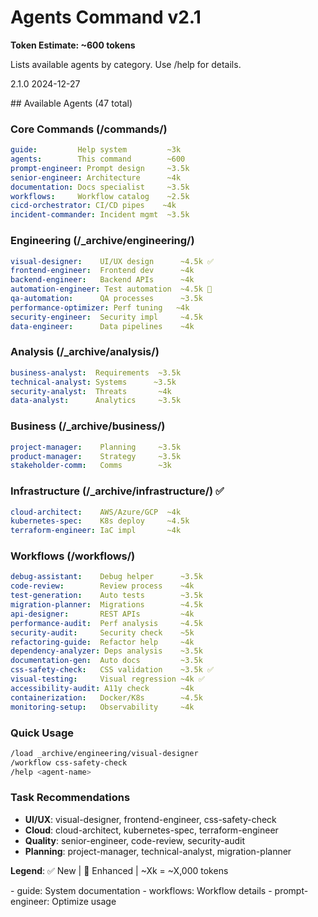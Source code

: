 # Agents Command v2.1

**Token Estimate: ~600 tokens**

<command name="agents">
<description>
Lists available agents by category. Use /help <agent> for details.
</description>

<version>2.1.0</version>
<lastUpdated>2024-12-27</lastUpdated>

<output>
## Available Agents (47 total)

### Core Commands (/commands/)
```yaml
guide:         Help system         ~3k
agents:        This command        ~600
prompt-engineer: Prompt design     ~3.5k
senior-engineer: Architecture      ~4k
documentation: Docs specialist     ~3.5k
workflows:     Workflow catalog    ~2.5k
cicd-orchestrator: CI/CD pipes    ~4k
incident-commander: Incident mgmt  ~3.5k
```

### Engineering (/_archive/engineering/)
```yaml
visual-designer:    UI/UX design      ~4.5k ✅
frontend-engineer:  Frontend dev      ~4k
backend-engineer:   Backend APIs      ~4k
automation-engineer: Test automation  ~4.5k 🔄
qa-automation:      QA processes      ~3.5k
performance-optimizer: Perf tuning   ~4k
security-engineer:  Security impl     ~4.5k
data-engineer:      Data pipelines    ~4k
```

### Analysis (/_archive/analysis/)
```yaml
business-analyst:  Requirements  ~3.5k
technical-analyst: Systems      ~3.5k
security-analyst:  Threats       ~4k
data-analyst:      Analytics     ~3.5k
```

### Business (/_archive/business/)
```yaml
project-manager:    Planning     ~3.5k
product-manager:    Strategy     ~3.5k
stakeholder-comm:   Comms        ~3k
```

### Infrastructure (/_archive/infrastructure/) ✅
```yaml
cloud-architect:    AWS/Azure/GCP  ~4k
kubernetes-spec:    K8s deploy     ~4.5k
terraform-engineer: IaC impl       ~4k
```

### Workflows (/workflows/)
```yaml
debug-assistant:    Debug helper      ~3.5k
code-review:        Review process    ~4k
test-generation:    Auto tests        ~3.5k
migration-planner:  Migrations        ~4.5k
api-designer:       REST APIs         ~4k
performance-audit:  Perf analysis     ~4.5k
security-audit:     Security check    ~5k
refactoring-guide:  Refactor help     ~4k
dependency-analyzer: Deps analysis    ~3.5k
documentation-gen:  Auto docs         ~3.5k
css-safety-check:   CSS validation    ~3.5k ✅
visual-testing:     Visual regression ~4k ✅
accessibility-audit: A11y check       ~4k
containerization:   Docker/K8s        ~4.5k
monitoring-setup:   Observability     ~4k
```

### Quick Usage
```bash
/load _archive/engineering/visual-designer
/workflow css-safety-check
/help <agent-name>
```

### Task Recommendations
- **UI/UX**: visual-designer, frontend-engineer, css-safety-check
- **Cloud**: cloud-architect, kubernetes-spec, terraform-engineer
- **Quality**: senior-engineer, code-review, security-audit
- **Planning**: project-manager, technical-analyst, migration-planner

**Legend**: ✅ New | 🔄 Enhanced | ~Xk = ~X,000 tokens
</output>

<relatedCommands>
- guide: System documentation
- workflows: Workflow details
- prompt-engineer: Optimize usage
</relatedCommands>
</command>